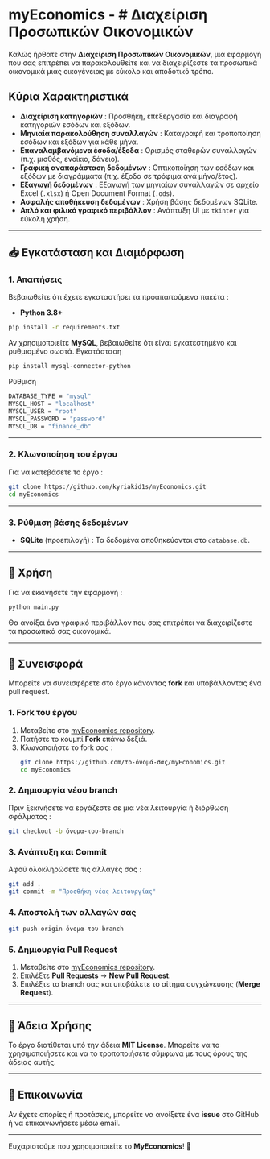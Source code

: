 # myEconomics - # Διαχείριση Προσωπικών Οικονομικών


Καλώς ήρθατε στην **Διαχείριση Προσωπικών Οικονομικών**, μια εφαρμογή που σας επιτρέπει να παρακολουθείτε και να διαχειρίζεστε τα προσωπικά οικονομικά μιας οικογένειας με εύκολο και αποδοτικό τρόπο.

## Κύρια Χαρακτηριστικά

- **Διαχείριση κατηγοριών** : Προσθήκη, επεξεργασία και διαγραφή κατηγοριών εσόδων και εξόδων.
- **Μηνιαία παρακολούθηση συναλλαγών** : Καταγραφή και τροποποίηση εσόδων και εξόδων για κάθε μήνα.
- **Επαναλαμβανόμενα έσοδα/έξοδα** : Ορισμός σταθερών συναλλαγών (π.χ. μισθός, ενοίκιο, δάνειο).
- **Γραφική αναπαράσταση δεδομένων** : Οπτικοποίηση των εσόδων και εξόδων με διαγράμματα (π.χ. έξοδα σε τρόφιμα ανά μήνα/έτος).
- **Εξαγωγή δεδομένων** : Εξαγωγή των μηνιαίων συναλλαγών σε αρχείο Excel (`.xlsx`) ή Open Document Format (`.ods`).
- **Ασφαλής αποθήκευση δεδομένων** : Χρήση βάσης δεδομένων SQLite.
- **Απλό και φιλικό γραφικό περιβάλλον** : Ανάπτυξη UI με `tkinter` για εύκολη χρήση.

---

## 📥 Εγκατάσταση και Διαμόρφωση

### 1. Απαιτήσεις

Βεβαιωθείτε ότι έχετε εγκαταστήσει τα προαπαιτούμενα πακέτα :

- **Python 3.8+**

```sh
pip install -r requirements.txt
```

Αν χρησιμοποιείτε **MySQL**, βεβαιωθείτε ότι είναι εγκατεστημένο και ρυθμισμένο σωστά.
Eγκατάσταση
```sh
pip install mysql-connector-python
```
Ρύθμιση
```sh
DATABASE_TYPE = "mysql"
MYSQL_HOST = "localhost"
MYSQL_USER = "root"
MYSQL_PASSWORD = "password"
MYSQL_DB = "finance_db"
```

---

### 2. Κλωνοποίηση του έργου

Για να κατεβάσετε το έργο :

```sh
git clone https://github.com/kyriakid1s/myEconomics.git
cd myEconomics
```

---

### 3. Ρύθμιση βάσης δεδομένων

- **SQLite** (προεπιλογή) : Τα δεδομένα αποθηκεύονται στο `database.db`.

---

## 🚀 Χρήση

Για να εκκινήσετε την εφαρμογή :

```sh
python main.py
```

Θα ανοίξει ένα γραφικό περιβάλλον που σας επιτρέπει να διαχειρίζεστε τα προσωπικά σας οικονομικά.

---

## 🤝 Συνεισφορά

Μπορείτε να συνεισφέρετε στο έργο κάνοντας **fork** και υποβάλλοντας ένα pull request.

### 1. Fork του έργου

1. Μεταβείτε στο [myEconomics repository](https://github.com/kyriakid1s/myEconomics).
2. Πατήστε το κουμπί **Fork** επάνω δεξιά.
3. Κλωνοποιήστε το fork σας :
   ```sh
   git clone https://github.com/το-όνομά-σας/myEconomics.git
   cd myEconomics
   ```

### 2. Δημιουργία νέου branch

Πριν ξεκινήσετε να εργάζεστε σε μια νέα λειτουργία ή διόρθωση σφάλματος :

```sh
git checkout -b όνομα-του-branch
```

### 3. Ανάπτυξη και Commit

Αφού ολοκληρώσετε τις αλλαγές σας :

```sh
git add .
git commit -m "Προσθήκη νέας λειτουργίας"
```

### 4. Αποστολή των αλλαγών σας

```sh
git push origin όνομα-του-branch
```

### 5. Δημιουργία Pull Request

1. Μεταβείτε στο [myEconomics repository](https://github.com/kyriakid1s/myEconomics).
2. Επιλέξτε **Pull Requests** → **New Pull Request**.
3. Επιλέξτε το branch σας και υποβάλετε το αίτημα συγχώνευσης (**Merge Request**).

---

## 📜 Άδεια Χρήσης

Το έργο διατίθεται υπό την άδεια **MIT License**. Μπορείτε να το χρησιμοποιήσετε και να το τροποποιήσετε σύμφωνα με τους όρους της άδειας αυτής.

---

## 📧 Επικοινωνία

Αν έχετε απορίες ή προτάσεις, μπορείτε να ανοίξετε ένα **issue** στο GitHub ή να επικοινωνήσετε μέσω email.

---

Ευχαριστούμε που χρησιμοποιείτε το **MyEconomics**! 🎉

